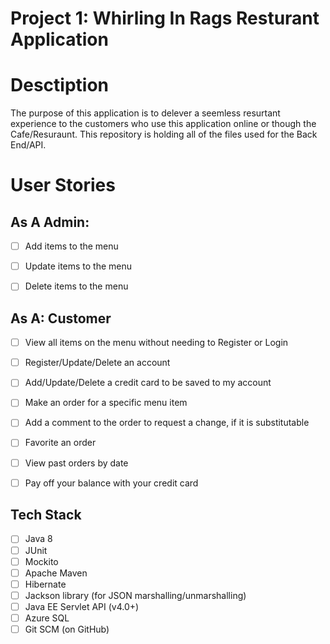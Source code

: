 # Project 1: Whirling In Rags Resturant Application

# Desctiption
The purpose of this application is to delever a seemless resurtant experience to the customers who use this application online or though the Cafe/Resuraunt.  This repository is holding all of the files used for the Back End/API.

# User Stories

## As A Admin:

-   [ ] Add items to the menu
-   [ ] Update items to the menu
-   [ ] Delete items to the menu


## As A: Customer

-   [ ] View all items on the menu without needing to Register or Login
-   [ ] Register/Update/Delete an account
-   [ ] Add/Update/Delete a credit card to be saved to my account
-   [ ] Make an order for a specific menu item
-   [ ] Add a comment to the order to request a change, if it is substitutable
-   [ ] Favorite an order
-   [ ] View past orders by date
-   [ ] Pay off your balance with your credit card


## Tech Stack

-   [ ] Java 8
-   [ ] JUnit
-   [ ] Mockito
-   [ ] Apache Maven
-   [ ] Hibernate
-   [ ] Jackson library (for JSON marshalling/unmarshalling)
-   [ ] Java EE Servlet API (v4.0+)
-   [ ] Azure SQL
-   [ ] Git SCM (on GitHub)